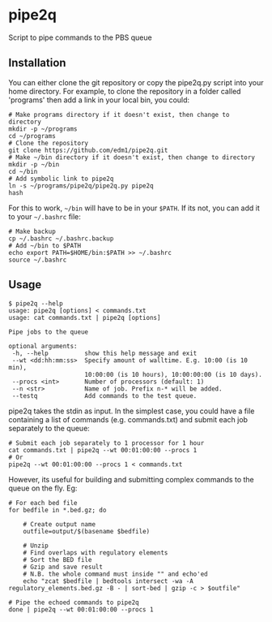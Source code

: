 # pipe2q
Script to pipe commands to the PBS queue

## Installation

You can either clone the git repository or copy the pipe2q.py script into your home directory. For example, to clone the repository in a folder called 'programs' then add a link in your local bin, you could:

```
# Make programs directory if it doesn't exist, then change to directory
mkdir -p ~/programs
cd ~/programs
# Clone the repository
git clone https://github.com/edm1/pipe2q.git
# Make ~/bin directory if it doesn't exist, then change to directory
mkdir -p ~/bin
cd ~/bin
# Add symbolic link to pipe2q
ln -s ~/programs/pipe2q/pipe2q.py pipe2q
hash
```

For this to work, `~/bin` will have to be in your `$PATH`. If its not, you can add it to your `~/.bashrc` file:

```
# Make backup
cp ~/.bashrc ~/.bashrc.backup
# Add ~/bin to $PATH
echo export PATH=$HOME/bin:$PATH >> ~/.bashrc
source ~/.bashrc
```


## Usage

```
$ pipe2q --help
usage: pipe2q [options] < commands.txt
usage: cat commands.txt | pipe2q [options]

Pipe jobs to the queue

optional arguments:
 -h, --help          show this help message and exit
 --wt <dd:hh:mm:ss>  Specify amount of walltime. E.g. 10:00 (is 10 min),
                     10:00:00 (is 10 hours), 10:00:00:00 (is 10 days).
 --procs <int>       Number of processors (default: 1)
 --n <str>           Name of job. Prefix n-* will be added.
 --testq             Add commands to the test queue.

```

pipe2q takes the stdin as input. In the simplest case, you could have a file containing a list of commands (e.g. commands.txt) and submit each job separately to the queue:

```
# Submit each job separately to 1 processor for 1 hour
cat commands.txt | pipe2q --wt 00:01:00:00 --procs 1
# Or
pipe2q --wt 00:01:00:00 --procs 1 < commands.txt
```

However, its useful for building and submitting complex commands to the queue on the fly. Eg:

```
# For each bed file
for bedfile in *.bed.gz; do

    # Create output name
    outfile=output/$(basename $bedfile)

    # Unzip
    # Find overlaps with regulatory elements
    # Sort the BED file
    # Gzip and save result
    # N.B. the whole command must inside "" and echo'ed
    echo "zcat $bedfile | bedtools intersect -wa -A regulatory_elements.bed.gz -B - | sort-bed | gzip -c > $outfile"

# Pipe the echoed commands to pipe2q
done | pipe2q --wt 00:01:00:00 --procs 1
```
